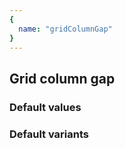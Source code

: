 ```yaml
---
{
  name: "gridColumnGap"
}
---
```


## Grid column gap

### Default values
<!-- defaults.values.start -->

<!-- defaults.values.end -->


### Default variants
<!-- defaults.variants.start -->

<!-- defaults.variants.end -->
